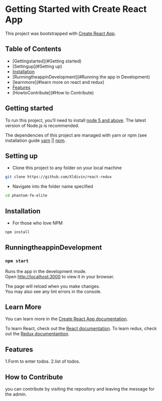 # Getting Started with Create React App

This project was bootstrapped with [Create React App](https://github.com/facebook/create-react-app).

## Table of Contents

- [Gettingstarted](#Getting started)
- [Settingup](#Setting up)
- [Installation](#installation)
- [RunningtheappinDevelopment](#Running the app in Development)
- [learnmore](#learn more on react and redux)
- [Features](#Features)
- [HowtoContribute](#How to Contribute)

## Getting started

To run this project, you’ll need to install [node 5 and above](https://nodejs.org/en/). The latest version of Node.js is recommended.

The dependencies of this project are managed with yarn or npm (see installation guide [yarn](https://yarnpkg.com/en/) || [npm](https://www.npmjs.com/).

## Setting up

- Clone this project to any folder on your local machine

```bash
git clone https://github.com/Xldivin/react-redux
```

- Navigate into the folder name specified

```bash
cd phantom-fe-elite
```

## Installation

- For those who love NPM

```bash
npm install
```

## RunningtheappinDevelopment

### `npm start`

Runs the app in the development mode.\
Open [http://localhost:3000](http://localhost:3000) to view it in your browser.

The page will reload when you make changes.\
You may also see any lint errors in the console.

## Learn More

You can learn more in the [Create React App documentation](https://facebook.github.io/create-react-app/docs/getting-started).

To learn React, check out the [React documentation](https://reactjs.org/).
To learn redux, check out the [Redux documentantion](https://redux.js.org/).

## Features

1.Form to enter todos.
2.list of todos.

## How to Contribute

you can contribute by visiting the repository and leaving the message for the admin.
